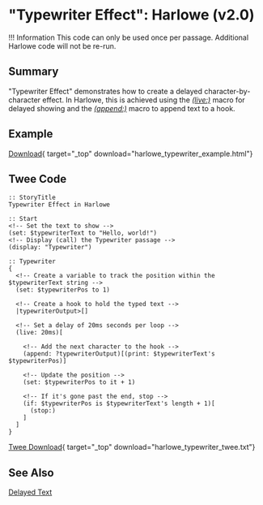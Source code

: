 # "Typewriter Effect": Harlowe (v2.0)

!!! Information
    This code can only be used once per passage. Additional Harlowe code will not be re-run.

## Summary

"Typewriter Effect" demonstrates how to create a delayed character-by-character effect. In Harlowe, this is achieved using the *[(live:)](https://twine2.neocities.org/#macro_live)* macro for delayed showing and the *[(append:)](https://twine2.neocities.org/#macro_append)* macro to append text to a hook.

## Example

[Download](harlowe_typewriter_example.html){ target="_top" download="harlowe_typewriter_example.html"}

## Twee Code

```twee
:: StoryTitle
Typewriter Effect in Harlowe

:: Start
<!-- Set the text to show -->
(set: $typewriterText to "Hello, world!")
<!-- Display (call) the Typewriter passage -->
(display: "Typewriter")

:: Typewriter
{
  <!-- Create a variable to track the position within the $typewriterText string -->
  (set: $typewriterPos to 1)
  
  <!-- Create a hook to hold the typed text -->
  |typewriterOutput>[]
  
  <!-- Set a delay of 20ms seconds per loop -->
  (live: 20ms)[

    <!-- Add the next character to the hook -->
    (append: ?typewriterOutput)[(print: $typewriterText's $typewriterPos)]

    <!-- Update the position -->
    (set: $typewriterPos to it + 1)

    <!-- If it's gone past the end, stop -->
    (if: $typewriterPos is $typewriterText's length + 1)[
      (stop:)
    ]
  ]
}
```

[Twee Download](harlowe_typewriter_twee.txt){ target="_top" download="harlowe_typewriter_twee.txt"}

## See Also

[Delayed Text](../../delayedtext/harlowe/harlowe_delayedtext.md)

